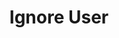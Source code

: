 ---
title: Ignore User
excerpt: |-
  Ignore a user.

  Required scopes:
  + **post**
api:
  file: lolzteam-public-api-forum.json
  operationId: Users.Ignore
deprecated: false
hidden: false
metadata:
  title: ''
  description: ''
  robots: index
next:
  description: ''
---